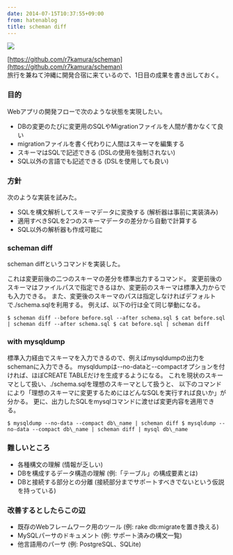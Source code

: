 ```yaml
---
date: 2014-07-15T10:37:55+09:00
from: hatenablog
title: scheman diff
---
```

![](http://cdn-ak.f.st-hatena.com/images/fotolife/r/r7kamura/20140715/20140715100217.png)

[https://github.com/r7kamura/scheman](https://github.com/r7kamura/scheman)  
旅行を兼ねて沖縄に開発合宿に来ているので、1日目の成果を書き出しておく。

### 目的

Webアプリの開発フローで次のような状態を実現したい。

- DBの変更のたびに変更用のSQLやMigrationファイルを人間が書かなくて良い
- migrationファイルを書く代わりに人間はスキーマを編集する
- スキーマはSQLで記述できる (DSLの使用を強制されない)
- SQL以外の言語でも記述できる (DSLを使用しても良い)

### 方針

次のような実装を試みた。

- SQLを構文解析してスキーマデータに変換する (解析器は事前に実装済み)
- 適用すべきSQLを2つのスキーマデータの差分から自動で計算する
- SQL以外の解析器も作成可能に

### scheman diff

scheman diffというコマンドを実装した。

これは変更前後の二つのスキーマの差分を標準出力するコマンド。 変更前後のスキーマはファイルパスで指定できるほか、変更前のスキーマは標準入力からでも入力できる。 また、変更後のスキーマのパスは指定しなければデフォルトで./schema.sqlを利用する。 例えば、以下の行は全て同じ挙動になる。

```
$ scheman diff --before before.sql --after schema.sql $ cat before.sql | scheman diff --after schema.sql $ cat before.sql | scheman diff
```

### with mysqldump

標準入力経由でスキーマを入力できるので、例えばmysqldumpの出力をschemanに入力できる。 mysqldumpは--no-dataと--compactオプションを付ければ、ほぼCREATE TABLEだけを生成するようになる。 これを現状のスキーマとして扱い、./schema.sqlを理想のスキーマとして扱うと、 以下のコマンドにより「理想のスキーマに変更するためにはどんなSQLを実行すれば良いか」が分かる。 更に、出力したSQLをmysqlコマンドに渡せば変更内容を適用できる。

```
$ mysqldump --no-data --compact db\_name | scheman diff $ mysqldump --no-data --compact db\_name | scheman diff | mysql db\_name
```

### 難しいところ

- 各種構文の理解 (情報が乏しい)
- DBを構成するデータ構造の理解 (例:「テーブル」の構成要素とは)
- DBと接続する部分との分離 (接続部分までサポートすべきでないという仮説を持っている)

### 改善するとしたらこの辺

- 既存のWebフレームワーク用のツール (例: rake db:migrateを置き換える)
- MySQLパーサのドキュメント (例: サポート済みの構文一覧)
- 他言語用のパーサ (例: PostgreSQL、SQLite)
